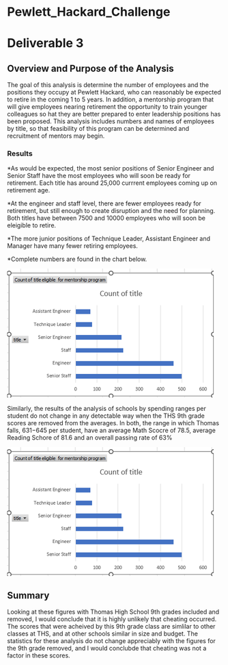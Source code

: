 # Pewlett_Hackard_Challenge
# Deliverable 3 

## Overview and Purpose of the Analysis
The goal of this analysis is determine the number of employees  and the positions they occupy at Pewlett Hackard, who can reasonably be expected to retire in the coming 1 to 5 years. In addition, a mentorship program that will give employees nearing retirement the opportunity to train younger colleagues so hat they are better prepared to enter leadership positions has been proposed. This analysis includes numbers and names of employees by title, so that feasibility of this program can be determined and recruitment of mentors may begin. 

### Results
*As would be expected, the most senior positions of Senior Engineer and Senior Staff have the most employees who will soon be ready for retirement. Each title has around 25,000 currrent employees coming up on retirement age. 

*At the engineer and staff level, there are fewer employees ready for retirement, but still enough to create disruption and the need for planning. Both titles have  between 7500 and 10000 employees who will soon be eleigible to retire. 

*The more junior positions of Technique Leader, Assistant Engineer and Manager have many fewer retiring employees.

*Complete numbers are found in the chart below.

![This is an image](https://github.com/yvoatelep/Pewlett_Hackard_Challenge/blob/main/Images/eligible_for_mentorship_by_Title.png)



Similarly, the results of the analysis of schools by spending ranges per student do not change in any detectable way when the THS 9th grade scores are removed from the averages. In both, the range in which Thomas falls, $631-$645 per student, have an average Math Scocre of  78.5, average Reading Schore of 81.6 and an overall passing rate of 63%

![This is an image](https://github.com/yvoatelep/Pewlett_Hackard_Challenge/blob/main/Images/eligible_for_mentorship_by_Title.png)




## Summary

Looking at these figures with Thomas High School 9th grades included and removed, I would conclude that it is highly unlikely that cheating occurred. The scores that were acheived by this 9th grade class are simlilar to other classes at THS, and at other schools similar in size and budget. The statistics for these analysis do not change appreciably with the figures for the 9th grade removed, and I would conclubde that cheating was not a factor in these scores.
